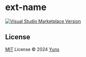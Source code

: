 # ext-name

<a href="https://marketplace.visualstudio.com/items?itemName=yuns.ext-name" target="__blank"><img src="https://img.shields.io/visual-studio-marketplace/v/yuns.ext-name.svg?color=eee&amp;label=VS%20Code%20Marketplace&logo=visual-studio-code" alt="Visual Studio Marketplace Version" /></a>

## License

[MIT](./LICENSE) License © 2024 [Yuns](https://github.com/yunsii)
